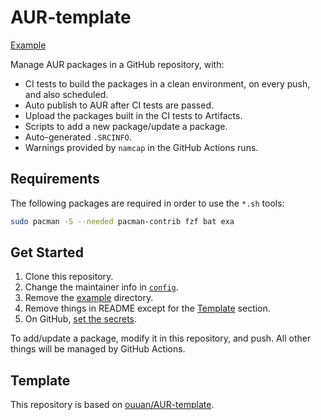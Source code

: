 # AUR-template

[Example](https://github.com/ouuan/AUR-packages)

Manage AUR packages in a GitHub repository, with:

-   CI tests to build the packages in a clean environment, on every push, and also scheduled.
-   Auto publish to AUR after CI tests are passed.
-   Upload the packages built in the CI tests to Artifacts.
-   Scripts to add a new package/update a package.
-   Auto-generated `.SRCINFO`.
-   Warnings provided by `namcap` in the GitHub Actions runs.

## Requirements

The following packages are required in order to use the `*.sh` tools:

```bash
sudo pacman -S --needed pacman-contrib fzf bat exa
```

## Get Started

1.  Clone this repository.
2.  Change the maintainer info in [`config`](config).
3.  Remove the [example](example) directory.
4.  Remove things in README except for the [Template](#template) section.
5.  On GitHub, [set the secrets](https://github.com/shimataro/ssh-key-action#usage).

To add/update a package, modify it in this repository, and push. All other things will be managed by GitHub Actions.

## Template

This repository is based on [ouuan/AUR-template](https://github.com/ouuan/AUR-template).
